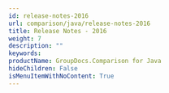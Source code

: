 ```yaml
---
id: release-notes-2016
url: comparison/java/release-notes-2016
title: Release Notes - 2016
weight: 7
description: ""
keywords:
productName: GroupDocs.Comparison for Java
hideChildren: False
isMenuItemWithNoContent: True
---
```

